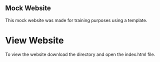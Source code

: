 ## Mock Website
This mock website was made for training purposes using a template.

# View Website
To view the website download the directory and open the index.html file.